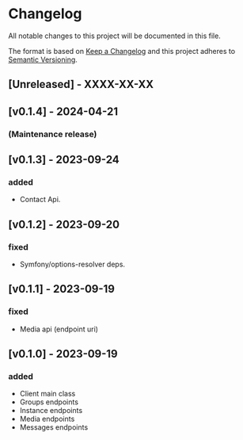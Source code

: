 # Changelog

All notable changes to this project will be documented in this file.

The format is based on [Keep a Changelog](http://keepachangelog.com/en/1.0.0/) and this project adheres to [Semantic Versioning](http://semver.org/spec/v2.0.0.html).

## [Unreleased] - XXXX-XX-XX

## [v0.1.4] -  2024-04-21
### (Maintenance release)


## [v0.1.3] -  2023-09-24
### added
- Contact Api.


## [v0.1.2] -  2023-09-20
### fixed
- Symfony/options-resolver deps.


## [v0.1.1] -  2023-09-19
### fixed
- Media api (endpoint uri)


## [v0.1.0] -  2023-09-19
### added
- Client main class
- Groups endpoints
- Instance endpoints
- Media endpoints
- Messages endpoints
